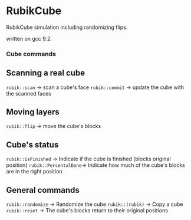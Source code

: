 # RubikCube
RubikCube simulation including randomizing flips.

written on gcc 9.2.

### Cube commands

## Scanning a real cube
  `rubik::scan`   -> scan a cube's face
  `rubik::commit` -> update the cube with the scanned faces
  
## Moving layers
  `rubik::flip` -> move the cube's blocks
  
## Cube's status
  `rubik::isFinished`   -> Indicate if the cube is finished (blocks original position)
  `rubik::PercentalDone`-> Indicate how much of the cube's blocks are in the right position
  
## General commands
  `rubik::randomize`  -> Randomize the cube
  `rubik::(rubik)`    -> Copy a cube
  `rubik::reset`      -> The cube's blocks return to their original positions
  

